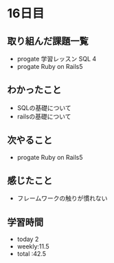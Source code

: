 # 16日目
## 取り組んだ課題一覧
- progate 学習レッスン SQL 4
- progate Ruby on Rails5
## わかったこと
- SQLの基礎について
- railsの基礎について
## 次やること
- progate Ruby on Rails5
## 感じたこと
- フレームワークの触りが慣れない
## 学習時間
- today 2
- weekly:11.5
- total :42.5

